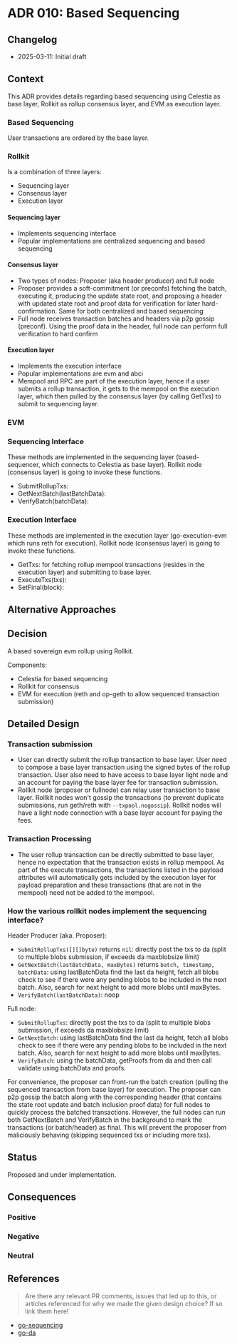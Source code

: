 # ADR 010: Based Sequencing

## Changelog

- 2025-03-11: Initial draft

## Context

This ADR provides details regarding based sequencing using Celestia as base layer, Rollkit as rollup consensus layer, and EVM as execution layer.

### Based Sequencing

User transactions are ordered by the base layer.

### Rollkit

Is a combination of three layers:

* Sequencing layer
* Consensus layer
* Execution layer

#### Sequencing layer

* Implements sequencing interface
* Popular implementations are centralized sequencing and based sequencing

#### Consensus layer

* Two types of nodes: Proposer (aka header producer) and full node
* Proposer provides a soft-commitment (or preconfs) fetching the batch, executing it, producing the update state root, and proposing a header with updated state root and proof data for verification for later hard-confirmation. Same for both centralized and based sequencing
* Full node receives transaction batches and headers via p2p gossip (preconf). Using the proof data in the header, full node can perform full verification to hard confirm

#### Execution layer

* Implements the execution interface
* Popular implementations are evm and abci
* Mempool and RPC are part of the execution layer, hence if a user submits a rollup transaction, it gets to the mempool on the execution layer, which then pulled by the consensus layer (by calling GetTxs) to submit to sequencing layer.

### EVM

### Sequencing Interface

These methods are implemented in the sequencing layer (based-sequencer, which connects to Celestia as base layer). Rollkit node (consensus layer) is going to invoke these functions.

* SubmitRollupTxs: 
* GetNextBatch(lastBatchData):
* VerifyBatch(batchData):

### Execution Interface

These methods are implemented in the execution layer (go-execution-evm which runs reth for execution). Rollkit node (consensus layer) is going to invoke these functions.

* GetTxs: for fetching rollup mempool transactions (resides in the execution layer) and submitting to base layer.
* ExecuteTxs(txs):
* SetFinal(block):  

## Alternative Approaches


## Decision

A based sovereign evm rollup using Rollkit.

Components:
* Celestia for based sequencing
* Rollkit for consensus 
* EVM for execution (reth and op-geth to allow sequenced transaction submission)

## Detailed Design

### Transaction submission

* User can directly submit the rollup transaction to base layer. User need to compose a base layer transaction using the signed bytes of the rollup transaction. User also need to have access to base layer light node and an account for paying the base layer fee for transaction submission.
* Rollkit node (proposer or fullnode) can relay user transaction to base layer. Rollkit nodes won't gossip the transactions (to prevent duplicate submissions, run geth/reth with `--txpool.nogossip`). Rollkit nodes will have a light node connection with a base layer account for paying the fees. 

### Transaction Processing

* The user rollup transaction can be directly submitted to base layer, hence no expectation that the transaction exists in rollup mempool. As part of the execute transactions, the transactions listed in the payload attributes will automatically gets included by the execution layer for payload preparation and these transactions (that are not in the mempool) need not be added to the mempool.

### How the various rollkit nodes implement the sequencing interface?

Header Producer (aka. Proposer):
* `SubmitRollupTxs([][]byte)` returns `nil`: directly post the txs to da (split to multiple blobs submission, if exceeds da maxblobsize limit)
* `GetNextBatch(lastBatchData, maxBytes)` returns `batch, timestamp, batchData`: using lastBatchData find the last da height, fetch all blobs check to see if there were any pending blobs to be included in the next batch. Also, search for next height to add more blobs until maxBytes.
* `VerifyBatch(lastBatchData)`: noop

Full node:
* `SubmitRollupTxs`: directly post the txs to da (split to multiple blobs submission, if exceeds da maxblobsize limit)
* `GetNextBatch`: using lastBatchData find the last da height, fetch all blobs check to see if there were any pending blobs to be included in the next batch. Also, search for next height to add more blobs until maxBytes.
* `VerifyBatch`: using the batchData, getProofs from da and then call validate using batchData and proofs.

For convenience, the proposer can front-run the batch creation (pulling the sequenced transaction from base layer) for execution. The proposer can p2p gossip the batch along with the corresponding header (that contains the state root update and batch inclusion proof data) for full nodes to quickly process the batched transactions. However, the full nodes can run both GetNextBatch and VerifyBatch in the background to mark the transactions (or batch/header) as final. This will prevent the proposer from maliciously behaving (skipping sequenced txs or including more txs).

## Status

Proposed and under implementation.

## Consequences

### Positive

### Negative

### Neutral

## References

> Are there any relevant PR comments, issues that led up to this, or articles referenced for why we made the given design choice? If so link them here!

- [go-sequencing](https://github.com/rollkit/go-sequencing)
- [go-da](https://github.com/rollkit/go-da)
